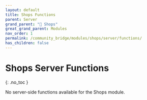 ```yaml
---
layout: default
title: Shops Functions
parent: Server
grand_parent: "🛒 Shops"
great_grand_parent: Modules
nav_order: 1
permalink: /community_bridge/modules/shops/server/functions/
has_children: false
---
```


# Shops Server Functions
{: .no_toc }

No server-side functions available for the Shops module.
